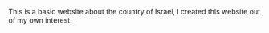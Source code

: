 This is a basic website about the country of Israel, i created this website out of my own interest.
